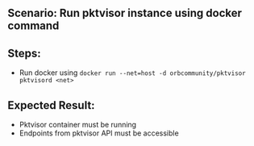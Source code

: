 ## Scenario: Run pktvisor instance using docker command 
## Steps: 
 - Run docker using `docker run --net=host -d orbcommunity/pktvisor pktvisord <net>`
 

## Expected Result:
 - Pktvisor container must be running
 - Endpoints from pktvisor API must be accessible
 
